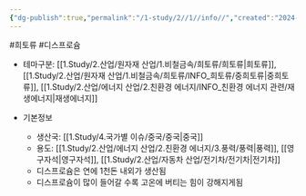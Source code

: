 ```yaml
---
{"dg-publish":true,"permalink":"/1-study/2//1//info//","created":"2024-11-20T21:02:28.810+09:00","updated":"2025-06-26T12:56:57.266+09:00"}
---
```


#희토류 #디스프로슘


- 테마구분: [[1.Study/2.산업/원자재 산업/1.비철금속/희토류/희토류\|희토류]], [[1.Study/2.산업/원자재 산업/1.비철금속/희토류/INFO_희토류/중희토류\|중희토류]], [[1.Study/2.산업/에너지 산업/2.친환경 에너지/INFO_친환경 에너지 관련/재생에너지\|재생에너지]]


- 기본정보

	- 생산국: [[1.Study/4.국가별 이슈/중국/중국\|중국]]
	- 용도: [[1.Study/2.산업/에너지 산업/2.친환경 에너지/3.풍력/풍력\|풍력]], [[영구자석\|영구자석]], [[1.Study/2.산업/자동차 산업/전기차/전기차\|전기차]]
	- 디스프로슘은 연에 1천돈 내외가 생산됨
	- 디스프로슘이 많이 들어갈 수록 고온에 버티는 힘이 강해지게됨